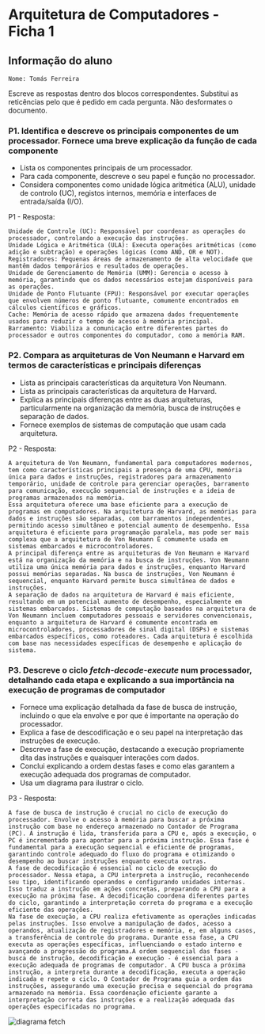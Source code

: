 # Arquitetura de Computadores - Ficha 1

## Informação do aluno

    Nome: Tomás Ferreira

Escreve as respostas dentro dos blocos correspondentes.
Substitui as reticências pelo que é pedido em cada pergunta.
Não desformates o documento.

### P1. Identifica e descreve os principais componentes de um processador. Fornece uma breve explicação da função de cada componente

- Lista os componentes principais de um processador.
- Para cada componente, descreve o seu papel e função no processador.
- Considera componentes como unidade lógica aritmética (ALU), unidade de controlo (UC), registos internos, memória e interfaces de entrada/saída (I/O).

P1 - Resposta:

    Unidade de Controle (UC): Responsável por coordenar as operações do processador, controlando a execução das instruções.
    Unidade Lógica e Aritmética (ULA): Executa operações aritméticas (como adição e subtração) e operações lógicas (como AND, OR e NOT).
    Registradores: Pequenas áreas de armazenamento de alta velocidade que mantêm dados temporários e resultados de operações.
    Unidade de Gerenciamento de Memória (UMM): Gerencia o acesso à memória, garantindo que os dados necessários estejam disponíveis para as operações.
    Unidade de Ponto Flutuante (FPU): Responsável por executar operações que envolvem números de ponto flutuante, comumente encontrados em cálculos científicos e gráficos.
    Cache: Memória de acesso rápido que armazena dados frequentemente usados para reduzir o tempo de acesso à memória principal.
    Barramento: Viabiliza a comunicação entre diferentes partes do processador e outros componentes do computador, como a memória RAM.

### P2. Compara as arquiteturas de Von Neumann e Harvard em termos de características e principais diferenças

- Lista as principais características da arquitetura Von Neumann.
- Lista as principais características da arquitetura de Harvard.
- Explica as principais diferenças entre as duas arquiteturas, particularmente na organização da memória, busca de instruções e separação de dados.
- Fornece exemplos de sistemas de computação que usam cada arquitetura.

P2 - Resposta:

    A arquitetura de Von Neumann, fundamental para computadores modernos, tem como características principais a presença de uma CPU, memória única para dados e instruções, registradores para armazenamento temporário, unidade de controle para gerenciar operações, barramento para comunicação, execução sequencial de instruções e a ideia de programas armazenados na memória. 
    Essa arquitetura oferece uma base eficiente para a execução de programas em computadores. Na arquitetura de Harvard, as memórias para dados e instruções são separadas, com barramentos independentes, permitindo acesso simultâneo e potencial aumento de desempenho. Essa arquitetura é eficiente para programação paralela, mas pode ser mais complexa que a arquitetura de Von Neumann É comumente usada em sistemas embarcados e microcontroladores.
    A principal diferença entre as arquiteturas de Von Neumann e Harvard está na organização da memória e na busca de instruções. Von Neumann utiliza uma única memória para dados e instruções, enquanto Harvard possui memórias separadas. Na busca de instruções, Von Neumann é sequencial, enquanto Harvard permite busca simultânea de dados e instruções. 
    A separação de dados na arquitetura de Harvard é mais eficiente, resultando em um potencial aumento de desempenho, especialmente em sistemas embarcados. Sistemas de computação baseados na arquitetura de Von Neumann incluem computadores pessoais e servidores convencionais, enquanto a arquitetura de Harvard é comumente encontrada em microcontroladores, processadores de sinal digital (DSPs) e sistemas embarcados específicos, como roteadores. Cada arquitetura é escolhida com base nas necessidades específicas de desempenho e aplicação do sistema.

### P3. Descreve o ciclo *fetch-decode-execute* num processador, detalhando cada etapa e explicando a sua importância na execução de programas de computador

- Fornece uma explicação detalhada da fase de busca de instrução, incluindo o que ela envolve e por que é importante na operação do processador.
- Explica a fase de descodificação e o seu papel na interpretação das instruções de execução.
- Descreve a fase de execução, destacando a execução propriamente dita das instruções e quaisquer interações com dados.
- Conclui explicando a ordem destas fases e como elas garantem a execução adequada dos programas de computador.
- Usa um diagrama para ilustrar o ciclo.

P3 - Resposta:

    A fase de busca de instrução é crucial no ciclo de execução do processador. Envolve o acesso à memória para buscar a próxima instrução com base no endereço armazenado no Contador de Programa (PC). A instrução é lida, transferida para a CPU e, após a execução, o PC é incrementado para apontar para a próxima instrução. Essa fase é fundamental para a execução sequencial e eficiente de programas, garantindo controle adequado do fluxo do programa e otimizando o desempenho ao buscar instruções enquanto executa outras.
    A fase de decodificação é essencial no ciclo de execução do processador. Nessa etapa, a CPU interpreta a instrução, reconhecendo seu tipo, identificando operandos e configurando unidades internas. Isso traduz a instrução em ações concretas, preparando a CPU para a execução na próxima fase. A decodificação coordena diferentes partes do ciclo, garantindo a interpretação correta do programa e a execução eficiente das operações.
    Na fase de execução, a CPU realiza efetivamente as operações indicadas pelas instruções. Isso envolve a manipulação de dados, acesso a operandos, atualização de registradores e memória, e, em alguns casos, a transferência de controle do programa. Durante essa fase, a CPU executa as operações específicas, influenciando o estado interno e avançando a progressão do programa.A ordem sequencial das fases - busca de instrução, decodificação e execução - é essencial para a execução adequada de programas de computador. A CPU busca a próxima instrução, a interpreta durante a decodificação, executa a operação indicada e repete o ciclo. O Contador de Programa guia a ordem das instruções, assegurando uma execução precisa e sequencial do programa armazenado na memória. Essa coordenação eficiente garante a interpretação correta das instruções e a realização adequada das operações especificadas no programa.


![diagrama fetch](https://i.ytimg.com/vi/xs5oq-i_rTc/maxresdefault.jpg)















